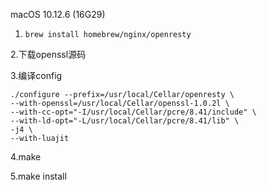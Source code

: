 macOS 10.12.6 (16G29)

1. `brew install homebrew/nginx/openresty`

2.下载openssl源码

3.编译config
```
./configure --prefix=/usr/local/Cellar/openresty \
--with-openssl=/usr/local/Cellar/openssl-1.0.2l \
--with-cc-opt="-I/usr/local/Cellar/pcre/8.41/include" \
--with-ld-opt="-L/usr/local/Cellar/pcre/8.41/lib" \
-j4 \
--with-luajit
```

4.make

5.make install